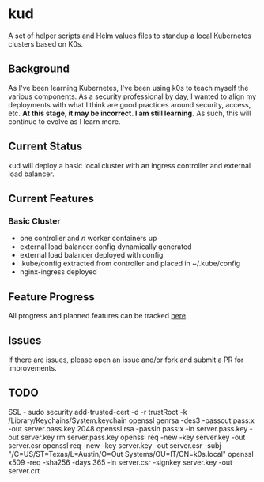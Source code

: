 # kud
A set of helper scripts and Helm values files to standup a local Kubernetes clusters based on K0s.

## Background
As I've been learning Kubernetes, I've been using k0s to teach myself the various components. As a
security professional by day, I wanted to align my deployments with what I think are good practices
around security, access, etc. **At this stage, it may be incorrect. I am still learning.** As such,
this will continue to evolve as I learn more.

## Current Status
kud will deploy a basic local cluster with an ingress controller and external load balancer.

## Current Features
### Basic Cluster
- one controller and _n_ worker containers up
- external load balancer config dynamically generated
- external load balancer deployed with config
- .kube/config extracted from controller and placed in ~/.kube/config
- nginx-ingress deployed

## Feature Progress
All progress and planned features can be tracked [here](https://github.com/mountainerd/kud/projects/1).

## Issues
If there are issues, please open an issue and/or fork and submit a PR for improvements.

## TODO
SSL - sudo security add-trusted-cert -d -r trustRoot -k /Library/Keychains/System.keychain <certificate>
openssl genrsa -des3 -passout pass:x -out server.pass.key 2048
openssl rsa -passin pass:x -in server.pass.key -out server.key
rm server.pass.key
openssl req -new -key server.key -out server.csr
openssl req -new -key server.key -out server.csr -subj "/C=US/ST=Texas/L=Austin/O=Out Systems/OU=IT/CN=k0s.local"
openssl x509 -req -sha256 -days 365 -in server.csr -signkey server.key -out server.crt
